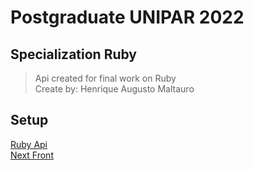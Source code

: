 # Postgraduate UNIPAR 2022

## Specialization Ruby

> Api created for final work on Ruby  
> Create by: Henrique Augusto Maltauro

## Setup

[Ruby Api](api-rails/README.md)  
[Next Front](front-next/README.md)
